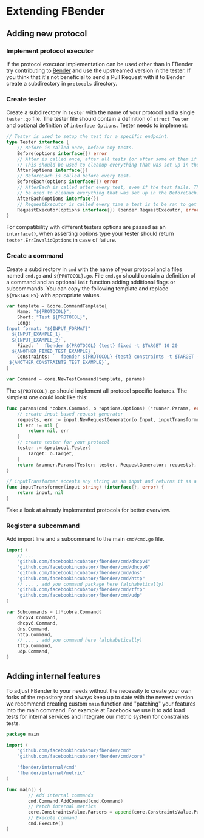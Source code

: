 # Extending FBender

## Adding new protocol

### Implement protocol executor

If the protocol executor implementation can be used other than in FBender try
contributing to [Bender](https://github.com/pinterest/bender) and use the
upstreamed version in the tester. If you think that it's not beneficial to send
a Pull Request with it to Bender create a subdirectory in `protocols` directory.

### Create tester

Create a subdirectory in `tester` with the name of your protocol and a single
`tester.go` file. The tester file should contain a definition of `struct Tester`
and optional definition of `interface Options`. Tester needs to implement:

```go
// Tester is used to setup the test for a specific endpoint.
type Tester interface {
	// Before is called once, before any tests.
	Before(options interface{}) error
	// After is called once, after all tests (or after some of them if a test fails).
	// This should be used to cleanup everything that was set up in the Before.
	After(options interface{})
	// BeforeEach is called before every test.
	BeforeEach(options interface{}) error
	// AfterEach is called after every test, even if the test fails. This should
	// be used to cleanup everything that was set up in the BeforeEach.
	AfterEach(options interface{})
	// RequestExecutor is called every time a test is to be ran to get an executor.
	RequestExecutor(options interface{}) (bender.RequestExecutor, error)
}
```

For compatibility with different testers options are passed as an `interface{}`,
when asserting options type your tester should return `tester.ErrInvalidOptions`
in case of failure.

### Create a command

Create a subdirectory in `cmd` with the name of your protocol and a files named
`cmd.go` and `${PROTOCOL}.go`. File `cmd.go` should contain a definition of a
command and an optional `init` function adding additional flags or subcommands.
You can copy the following template and replace `${VARIABLES}` with appropriate
values.

```go
var template = &core.CommandTemplate{
	Name: "${PROTOCOL}",
	Short: "Test ${PROTOCOL}",
	Long: `
Input format: "${INPUT_FORMAT}"
  ${INPUT_EXAMPLE_1}
  ${INPUT_EXAMPLE_2}`,
	Fixed: `  fbender ${PROTOCOL} {test} fixed -t $TARGET 10 20
  ${ANOTHER_FIXED_TEST_EXAMPLE}`,
	Constraints: `  fbender ${PROTOCOL} {test} constraints -t $TARGET -c "AVG(latency)<10" 20
 ${ANOTHER_CONSTRAINTS_TEST_EXAMPLE}`,
}

var Command = core.NewTestCommand(template, params)
```

The `${PROTOCOL}.go` should implement all protocol specific features. The
simplest one could look like this:

```go
func params(cmd *cobra.Command, o *options.Options) (*runner.Params, error) {
	// create input based request generator
	requests, err := input.NewRequestGenerator(o.Input, inputTransformer)
	if err != nil {
		return nil, err
	}
	// create tester for your protocol
	tester := &protocol.Tester{
		Target: o.Target,
	}
	return &runner.Params{Tester: tester, RequestGenerator: requests}, nil
}

// inputTransformer accepts any string as an input and returns it as a request
func inputTransformer(input string) (interface{}, error) {
	return input, nil
}
```

Take a look at already implemented protocols for better overview.

### Register a subcommand

Add import line and a subcommand to the main `cmd/cmd.go` file.

```go
import (
	// ...
	"github.com/facebookincubator/fbender/cmd/dhcpv4"
	"github.com/facebookincubator/fbender/cmd/dhcpv6"
	"github.com/facebookincubator/fbender/cmd/dns"
	"github.com/facebookincubator/fbender/cmd/http"
	// ... , add you command package here (alphabetically)
	"github.com/facebookincubator/fbender/cmd/tftp"
	"github.com/facebookincubator/fbender/cmd/udp"
)

var Subcommands = []*cobra.Command{
	dhcpv4.Command,
	dhcpv6.Command,
	dns.Command,
	http.Command,
	// ... , add you command here (alphabetically)
	tftp.Command,
	udp.Command,
}
```

## Adding internal features

To adjust FBender to your needs without the necessity to create your own forks
of the repository and always keep up to date with the newest version we
recommend creating custom `main` function and "patching" your features into the
main command. For example at Facebook we use it to add load tests for internal
services and integrate our metric system for constraints tests.

```go
package main

import (
	"github.com/facebookincubator/fbender/cmd"
	"github.com/facebookincubator/fbender/cmd/core"

	"fbender/internal/cmd"
	"fbender/internal/metric"
)

func main() {
		// Add internal commands
		cmd.Command.AddCommand(cmd.Command)
		// Patch internal metrics
		core.ConstraintsValue.Parsers = append(core.ConstraintsValue.Parsers, metric.MetricParser)
		// Execute command
		cmd.Execute()
}
```
